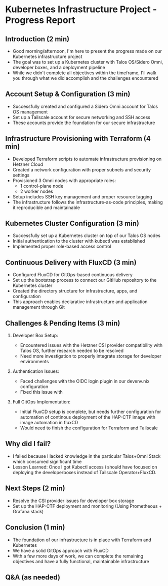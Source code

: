 # Kubernetes Infrastructure Project - Progress Report

## Introduction (2 min)
- Good morning/afternoon, I'm here to present the progress made on our Kubernetes infrastructure project
- The goal was to set up a Kubernetes cluster with Talos OS/Sidero Omni, developer boxes, and a deployment pipeline
- While we didn't complete all objectives within the timeframe, I'll walk you through what we did accomplish and the challenges encountered

## Account Setup & Configuration (3 min)
- Successfully created and configured a Sidero Omni account for Talos OS management
- Set up a Tailscale account for secure networking and SSH access
- These accounts provide the foundation for our secure infrastructure

## Infrastructure Provisioning with Terraform (4 min)
- Developed Terraform scripts to automate infrastructure provisioning on Hetzner Cloud
- Created a network configuration with proper subnets and security settings
- Provisioned 3 Omni nodes with appropriate roles:
  - 1 control-plane node
  - 2 worker nodes
- Setup includes SSH key management and proper resource tagging
- The infrastructure follows the infrastructure-as-code principles, making it reproducible and maintainable

## Kubernetes Cluster Configuration (3 min)
- Successfully set up a Kubernetes cluster on top of our Talos OS nodes
- Initial authentication to the cluster with kubectl was established
- Implemented proper role-based access control

## Continuous Delivery with FluxCD (3 min)
- Configured FluxCD for GitOps-based continuous delivery
- Set up the bootstrap process to connect our GitHub repository to the Kubernetes cluster
- Created the directory structure for infrastructure, apps, and configuration
- This approach enables declarative infrastructure and application management through Git

## Challenges & Pending Items (3 min)
1. Developer Box Setup:
   - Encountered issues with the Hetzner CSI provider compatibility with Talos OS, further research needed to be resolved
   - Need more investigation to properly integrate storage for developer environments

2. Authentication Issues:
   - Faced challenges with the OIDC login plugin in our devenv.nix configuration
   - Fixed this issue with 

3. Full GitOps Implementation:
   - Initial FluxCD setup is complete, but needs further configuration for automation of continous deployment of the HAP-CTF image with image automation in fluxCD
   - Would need to finish the configuration for Terraform and Tailscale


## Why did I fail?

- I failed because I lacked knowledge in the particular Talos+Omni Stack which consumed significant time
- Lesson Learned: Once I got Kubectl access i should have focused on deploying the developerboxes instead of Tailscale Operator+FluxCD.


## Next Steps (2 min)
- Resolve the CSI provider issues for developer box storage
- Set up the HAP-CTF deployment and monitoring (Using Prometheous + Grafana stack)

## Conclusion (1 min)
- The foundation of our infrastructure is in place with Terraform and Kubernetes
- We have a solid GitOps approach with FluxCD
- With a few more days of work, we can complete the remaining objectives and have a fully functional, maintainable infrastructure

## Q&A (as needed) 
